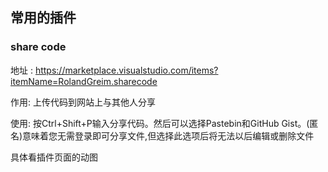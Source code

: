 ## 常用的插件


### share code


地址 : https://marketplace.visualstudio.com/items?itemName=RolandGreim.sharecode

作用: 上传代码到网站上与其他人分享

使用: 按Ctrl+Shift+P输入分享代码。然后可以选择Pastebin和GitHub Gist。(匿名)意味着您无需登录即可分享文件,但选择此选项后将无法以后编辑或删除文件

具体看插件页面的动图